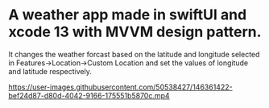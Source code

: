 # A weather app made in swiftUI and xcode 13 with MVVM design pattern. 


It changes the weather forcast based on the latitude and longitude selected in Features->Location->Custom Location and set the values of longitude and latitude respectively.

https://user-images.githubusercontent.com/50538427/146361422-bef24d87-d80d-4042-9166-175551b5870c.mp4
